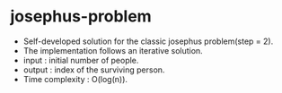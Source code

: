 # josephus-problem

- Self-developed solution for the classic josephus problem(step = 2).
- The implementation follows an iterative solution.
- input : initial number of people.
- output : index of the surviving person.
- Time complexity : O(log(n)).
